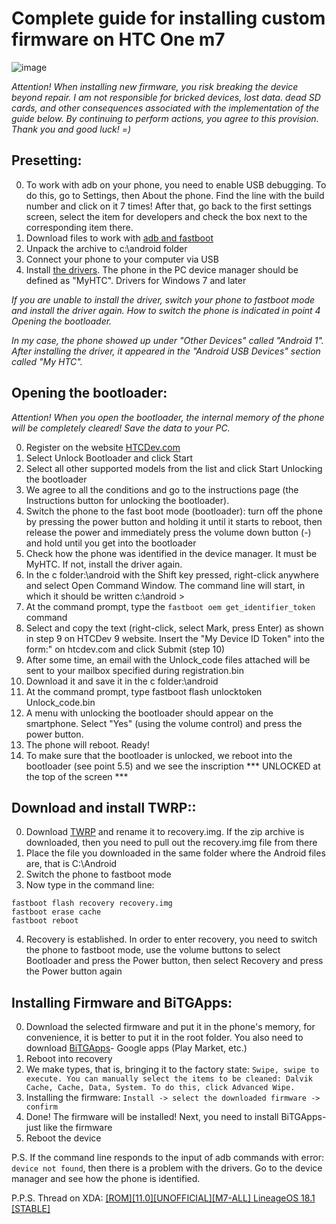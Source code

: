 # Сomplete guide for installing custom firmware on HTC One m7

![image](https://user-images.githubusercontent.com/123565843/227847022-bb9b7a35-4f98-4c7c-a05f-b44d5fd23769.png)


*Attention!*
*When installing new firmware, you risk breaking the device beyond repair.*
*I am not responsible for bricked devices, lost data. dead SD cards, and other consequences associated with the implementation of the guide below.*
*By continuing to perform actions, you agree to this provision. Thank you and good luck! =)*



## Presetting:

0. To work with adb on your phone, you need to enable USB debugging. To do this, go to Settings, then About the phone. Find the line with the build number and click on it 7 times! After that, go back to the first settings screen, select the item for developers and check the box next to the corresponding item there.
1. Download files to work with  [adb and fastboot](https://developer.android.com/studio/releases/platform-tools#revisions)
2. Unpack the archive to c:\android folder
3. Connect your phone to your computer via USB
4. Install [the drivers](https://github.com/TomNotArtem/Android_11_on_HTC_One_M7/raw/main/HTC_drivers_Win7_x64.zip). The phone in the PC device manager should be defined as "MyHTC". Drivers for Windows 7 and later

*If you are unable to install the driver, switch your phone to fastboot mode and install the driver again. How to switch the phone is indicated in point 4 Opening the bootloader.*

*In my case, the phone showed up under "Other Devices" called "Android 1". After installing the driver, it appeared in the "Android USB Devices" section called "My HTC".*

## Opening the bootloader:
*Attention! When you open the bootloader, the internal memory of the phone will be completely cleared! Save the data to your PC.*

0. Register on the website [HTCDev.com](HTCDev.com)
1. Select Unlock Bootloader and click Start
2. Select all other supported models from the list and click Start Unlocking the bootloader
3. We agree to all the conditions and go to the instructions page (the Instructions button for unlocking the bootloader).
4. Switch the phone to the fast boot mode (bootloader): turn off the phone by pressing the power button and holding it until it starts to reboot, then release the power and immediately press the volume down button (-) and hold until you get into the bootloader
5. Check how the phone was identified in the device manager. It must be MyHTC. If not, install the driver again.
6. In the c folder:\android with the Shift key pressed, right-click anywhere and select Open Command Window. The command line will start, in which it should be written c:\android >
7. At the command prompt, type the ```fastboot oem get_identifier_token``` command
8. Select and copy the text (right-click, select Mark, press Enter) as shown in step 9 on HTCDev
9 website. Insert the "My Device ID Token" into the form:" on htcdev.com and click Submit (step 10)
10. After some time, an email with the Unlock_code files attached will be sent to your mailbox specified during registration.bin
11. Download it and save it in the c folder:\android
12. At the command prompt, type fastboot flash unlocktoken Unlock_code.bin
13. A menu with unlocking the bootloader should appear on the smartphone. Select "Yes" (using the volume control) and press the power button.
14. The phone will reboot. Ready!
15. To make sure that the bootloader is unlocked, we reboot into the bootloader (see point 5.5) and we see the inscription *** UNLOCKED at the top of the screen ***

## Download and install TWRP::

0. Download [TWRP](https://dl.twrp.me/m7univ/) and rename it to recovery.img. If the zip archive is downloaded, then you need to pull out the recovery.img file from there
1. Place the file you downloaded in the same folder where the Android files are, that is C:\Android
2. Switch the phone to fastboot mode
3. Now type in the command line:
```
fastboot flash recovery recovery.img
fastboot erase cache
fastboot reboot
```
4. Recovery is established. In order to enter recovery, you need to switch the phone to fastboot mode, use the volume buttons to select Bootloader and press the Power button, then select Recovery and press the Power button again

## Installing Firmware and BiTGApps:

0. Download the selected firmware and put it in the phone's memory, for convenience, it is better to put it in the root folder. You also need to download [BiTGApps](https://bitgapps.github.io/)- Google apps (Play Market, etc.)
1. Reboot into recovery
2. We make types, that is, bringing it to the factory state:
```Swipe, swipe to execute. You can manually select the items to be cleaned: Dalvik Cache, Cache, Data, System. To do this, click Advanced Wipe.```
3. Installing the firmware:
```Install -> select the downloaded firmware -> confirm```
4. Done! The firmware will be installed! Next, you need to install BiTGApps- just like the firmware
5. Reboot the device


P.S. If the command line responds to the input of adb commands with error: ```device not found```, then there is a problem with the drivers. Go to the device manager and see how the phone is identified.

P.P.S. Thread on XDA: [[ROM][11.0][UNOFFICIAL][M7-ALL] LineageOS 18.1 [STABLE]](https://forum.xda-developers.com/t/rom-11-0-unofficial-m7-all-lineageos-18-1-stable.4454219/)
